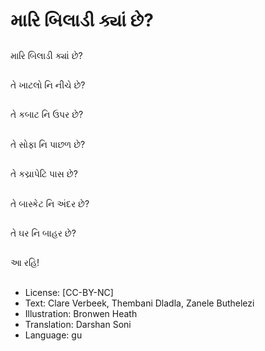 # મારિ બિલાડી ક્યાં છે?

##
મારિ બિલાડી ક્યાં છે?

##
તે ખાટલો નિ નીચે છે?

##
તે કબાટ નિ ઉપર છે?

##
તે સોફા નિ પાછળ છે?

##
તે કચ્રાપેટિ પાસ છે?

##
તે બાસ્કેટ નિ અંદર છે?

##
તે ઘર નિ બાહર છે?

##
આ રહિ!

##
* License: [CC-BY-NC]
* Text: Clare Verbeek, Thembani Dladla, Zanele Buthelezi
* Illustration: Bronwen Heath
* Translation: Darshan Soni
* Language: gu
